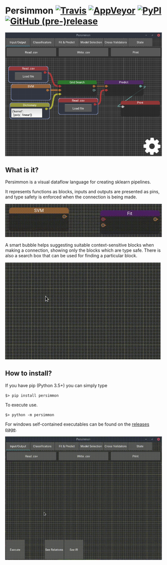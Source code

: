 Persimmon [![Travis](https://img.shields.io/travis/AlvarBer/Persimmon.svg)](https://travis-ci.org/AlvarBer/Persimmon) [![AppVeyor](https://img.shields.io/appveyor/ci/AlvarBer/Persimmon.svg)](https://ci.appveyor.com/project/AlvarBer/persimmon) [![PyPI](https://img.shields.io/pypi/v/Persimmon.svg)](https://pypi.python.org/pypi/persimmon) [![GitHub (pre-)release](https://img.shields.io/github/release/AlvarBer/Persimmon/all.svg)](https://github.com/AlvarBer/Persimmon/releases)
===================

![Final aspect](docs/images/final_aspect.png)

What is it?
-----------
Persimmon is a visual dataflow language for creating sklearn pipelines.

It represents functions as blocks, inputs and outputs are presented as pins,
and type safety is enforced when the connection is being made.

![Type safety](docs/images/type_safety.gif)

A smart bubble helps suggesting suitable context-sensitive blocks when making
a connection, showing only the blocks which are type safe.
There is also a search box that can be used for finding a particular block.

![Smart bubble](docs/images/smubble.gif)


How to install?
---------------
If you have pip (Python 3.5+) you can simply type

`$> pip install persimmon`

To execute use.

`$> python -m persimmon`

For windows self-contained executables can be found on the [releases page].


![Full use](docs/images/full_use.gif)


[releases page]: https://github.com/AlvarBer/Persimmon/releases

